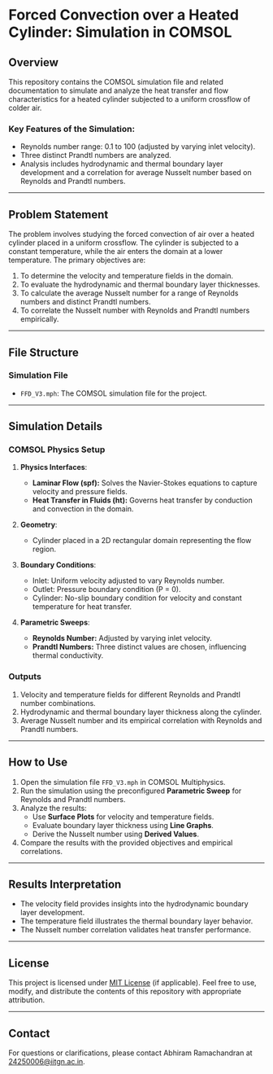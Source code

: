 # Forced Convection over a Heated Cylinder: Simulation in COMSOL

## Overview
This repository contains the COMSOL simulation file and related documentation to simulate and analyze the heat transfer and flow characteristics for a heated cylinder subjected to a uniform crossflow of colder air.

### Key Features of the Simulation:
- Reynolds number range: 0.1 to 100 (adjusted by varying inlet velocity).
- Three distinct Prandtl numbers are analyzed.
- Analysis includes hydrodynamic and thermal boundary layer development and a correlation for average Nusselt number based on Reynolds and Prandtl numbers.

---

## Problem Statement
The problem involves studying the forced convection of air over a heated cylinder placed in a uniform crossflow. The cylinder is subjected to a constant temperature, while the air enters the domain at a lower temperature. The primary objectives are:

1. To determine the velocity and temperature fields in the domain.
2. To evaluate the hydrodynamic and thermal boundary layer thicknesses.
3. To calculate the average Nusselt number for a range of Reynolds numbers and distinct Prandtl numbers.
4. To correlate the Nusselt number with Reynolds and Prandtl numbers empirically.

---

## File Structure
### **Simulation File**
- `FFD_V3.mph`: The COMSOL simulation file for the project.

---

## Simulation Details

### **COMSOL Physics Setup**
1. **Physics Interfaces**:
   - **Laminar Flow (spf):** Solves the Navier-Stokes equations to capture velocity and pressure fields.
   - **Heat Transfer in Fluids (ht):** Governs heat transfer by conduction and convection in the domain.

2. **Geometry**:
   - Cylinder placed in a 2D rectangular domain representing the flow region.

3. **Boundary Conditions**:
   - Inlet: Uniform velocity adjusted to vary Reynolds number.
   - Outlet: Pressure boundary condition (P = 0).
   - Cylinder: No-slip boundary condition for velocity and constant temperature for heat transfer.

4. **Parametric Sweeps**:
   - **Reynolds Number:** Adjusted by varying inlet velocity.
   - **Prandtl Numbers:** Three distinct values are chosen, influencing thermal conductivity.

### **Outputs**
1. Velocity and temperature fields for different Reynolds and Prandtl number combinations.
2. Hydrodynamic and thermal boundary layer thickness along the cylinder.
3. Average Nusselt number and its empirical correlation with Reynolds and Prandtl numbers.

---

## How to Use
1. Open the simulation file `FFD_V3.mph` in COMSOL Multiphysics.
2. Run the simulation using the preconfigured **Parametric Sweep** for Reynolds and Prandtl numbers.
3. Analyze the results:
   - Use **Surface Plots** for velocity and temperature fields.
   - Evaluate boundary layer thickness using **Line Graphs**.
   - Derive the Nusselt number using **Derived Values**.
4. Compare the results with the provided objectives and empirical correlations.

---

## Results Interpretation
- The velocity field provides insights into the hydrodynamic boundary layer development.
- The temperature field illustrates the thermal boundary layer behavior.
- The Nusselt number correlation validates heat transfer performance.

---

## License
This project is licensed under [MIT License](LICENSE) (if applicable). Feel free to use, modify, and distribute the contents of this repository with appropriate attribution.

---

## Contact
For questions or clarifications, please contact Abhiram Ramachandran at 24250006@iitgn.ac.in.

